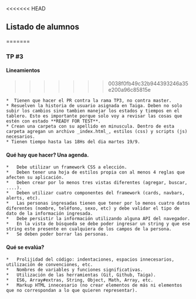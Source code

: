 <<<<<<< HEAD
## Listado de alumnos
=======
### TP #3

#### Lineamientos
>>>>>>> 0038f0fb49c32b944393246a35e200a96c85815e

    *  Tienen que hacer el PR contra la rama TP3, no contra master.
    * Resuelven la historia de usuario asignada en Taiga. Deben no solo subir los cambios sino tambien manejar los estados y tiempos en el tablero. Esto es importante porque solo voy a revisar las cosas que estén con estado **READY FOR TEST**.
    * Crean una carpeta con su apellido en minuscula. Dentro de esta carpeta agregan un archivo _index.html_, estilos (css) y scripts (js) necesarios.
    * Tienen tiempo hasta las 18Hs del dia martes 19/9.
#### Qué hay que hacer? Una agenda.

    *   Debe utilizar un framework CSS a elección.
    *   Deben tener una hoja de estilos propia con al menos 4 reglas que afecten su aplicación.
    *   Deben crear por lo menos tres vistas diferentes (agregar, buscar, ....).
    *   Deben utilizar cuatro componentes del framework (cards, navbars, alerts, etc).
    *   Las personas ingresadas tienen que tener por lo menos cuatro datos diferentes (nombre, teléfono, sexo, etc) y debe validar el tipo de dato de la información ingresada.
    *   Debe persistir la información utilizando alguna API del navegador.
    *   En la vista de búsqueda se debe poder ingresar un string y que ese string este presente en cualquiera de los campos de la persona.
    *   Se deben poder borrar las personas.
#### Qué se evalúa?
    *   Prolijidad del código: indentaciones, espacios innecesarios, utilización de convenciones, etc.
    *   Nombres de variables y funciones significativas.
    *   Utilización de las herramientas (Git, Github, Taiga).
    *   ES6, Array#extras, String, Object, Math, Array, etc.
    *   Markup HTML innecesario (no crear elementos de más ni elementos que no correspondan a lo que quieren representar).